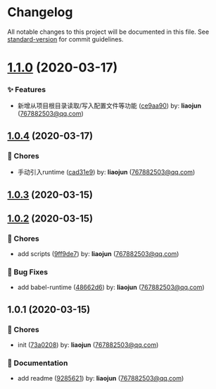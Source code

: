 # Changelog

All notable changes to this project will be documented in this file. See [standard-version](https://github.com/conventional-changelog/standard-version) for commit guidelines.

# [1.1.0](https://github.com/aisriver/codeact/compare/v1.0.4...v1.1.0) (2020-03-17)


### ✨ Features

* 新增从项目根目录读取/写入配置文件等功能 ([ce9aa90](https://github.com/aisriver/codeact/commit/ce9aa90)) by: **liaojun** (767882503@qq.com)



## [1.0.4](https://github.com/aisriver/codeact/compare/v1.0.3...v1.0.4) (2020-03-17)


### 🎫 Chores

* 手动引入runtime ([cad31e9](https://github.com/aisriver/codeact/commit/cad31e9)) by: **liaojun** (767882503@qq.com)



## [1.0.3](https://github.com/aisriver/codeact/compare/v1.0.2...v1.0.3) (2020-03-15)



## [1.0.2](https://github.com/aisriver/codeact/compare/v1.0.1...v1.0.2) (2020-03-15)


### 🎫 Chores

* add scripts ([9ff9de7](https://github.com/aisriver/codeact/commit/9ff9de7)) by: **liaojun** (767882503@qq.com)


### 🐛 Bug Fixes

* add babel-runtime ([48662d6](https://github.com/aisriver/codeact/commit/48662d6)) by: **liaojun** (767882503@qq.com)



## 1.0.1 (2020-03-15)


### 🎫 Chores

* init ([73a0208](https://github.com/aisriver/codeact/commit/73a0208)) by: **liaojun** (767882503@qq.com)


### 📝 Documentation

* add readme ([9285621](https://github.com/aisriver/codeact/commit/9285621)) by: **liaojun** (767882503@qq.com)



